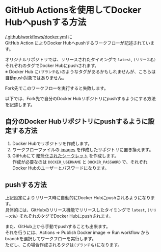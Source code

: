 GitHub Actionsを使用してDocker Hubへpushする方法
================================================================

[/.github/workflows/docker.yml](/.github/workflows/docker.yml) に  
GitHub Action によりDocker Hubへpushするワークフローが記述されています。

オリジナルリポジトリでは、リリースされたタイミングで `latest`, `(リリース名)` それぞれのタグでDocker Hubにpushされます。  
※ Docker Hub に`(ブランチ名)`のようなタグがあるかもしれませんが、こちらは自動push対象ではありません。

Fork先でこのワークフローを実行すると失敗します。

以下では、Fork先で自分のDocker Hubリポジトリにpushするようにする方法を記述します。

## 自分のDocker Hubリポジトリにpushするように設定する方法

1. Docker Hubでリポジトリを作成します。
2. ワークフローファイルの [images](https://github.com/mei23/misskey/blob/c28b5d5d49c25575c6f59b27cb04431bfd091113/.github/workflows/docker.yml#L20) を作成したリポジトリに置き換えます。
3. GitHubにて [暗号化されたシークレット](https://docs.github.com/ja/actions/reference/encrypted-secrets#creating-encrypted-secrets-for-a-repository) を作成します。  
   作成が必要なのは `DOCKER_USERNAME` と `DOCKER_PASSWORD` で、それぞれDocker Hubのユーザーとパスワードになります。

## pushする方法

上記設定によりリリース時に自動的にDocker Hubにpushされるようになります。  
具体的には、GitHubのリリース機能でリリースしたタイミングで `latest`, `(リリース名)` それぞれのタグでDocker Hubにpushされます。

また、GitHub上から手動でpushすることも出来ます。  
それを行うには、Actions => Publish Docker image => Run workflow からbranchを選択してワークフローを実行します。  
ただし、この場合作成されるタグは`(ブランチ名)`になります。
